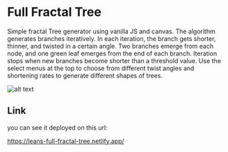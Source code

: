 # Full Fractal Tree

Simple fractal Tree generator using vanilla JS and canvas. 
The algorithm generates branches iteratively. In each iteration, the branch gets shorter, thinner, and twisted in a certain angle. Two branches emerge from each node, and one green leaf emerges from the end of each branch. Iteration stops when new branches become shorter than a threshold value.
Use the select menus at the top to choose from different twist angles and shortening rates to generate different shapes of trees. 

![alt text](https://imgur.com/6eFjl49.png)

## Link

you can see it deployed on this url:

https://leans-full-fractal-tree.netlify.app/

